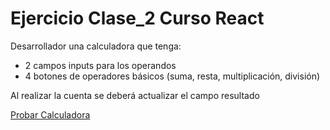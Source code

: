 # Ejercicio Clase_2 Curso React

Desarrollador una calculadora que tenga:
- 2 campos inputs para los operandos
- 4 botones de operadores básicos (suma, resta, multiplicación, división)

Al realizar la cuenta se deberá actualizar el campo resultado

[Probar Calculadora](https://erme07.github.io/clase_2/)
